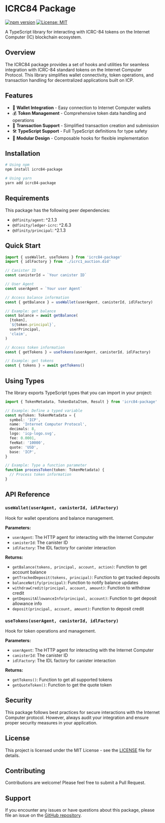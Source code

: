 # ICRC84 Package

[![npm version](https://img.shields.io/npm/v/icrc84-package.svg)](https://www.npmjs.com/package/icrc84-package)
[![License: MIT](https://img.shields.io/badge/License-MIT-blue.svg)](https://opensource.org/licenses/MIT)

A TypeScript library for interacting with ICRC-84 tokens on the Internet Computer (IC) blockchain ecosystem.

## Overview

The ICRC84 package provides a set of hooks and utilities for seamless integration with ICRC-84 standard tokens on the Internet Computer Protocol. This library simplifies wallet connectivity, token operations, and transaction handling for decentralized applications built on ICP.

## Features

- 🔌 **Wallet Integration** - Easy connection to Internet Computer wallets
- 💰 **Token Management** - Comprehensive token data handling and operations
- 🔄 **Transaction Support** - Simplified transaction creation and submission
- 🛠️ **TypeScript Support** - Full TypeScript definitions for type safety
- 🧩 **Modular Design** - Composable hooks for flexible implementation

## Installation

```bash
# Using npm
npm install icrc84-package

# Using yarn
yarn add icrc84-package
```

## Requirements

This package has the following peer dependencies:

- `@dfinity/agent`: ^2.1.3
- `@dfinity/ledger-icrc`: ^2.6.3
- `@dfinity/principal`: ^2.1.3

## Quick Start

```typescript
import { useWallet, useTokens } from 'icrc84-package'
import { idlFactory } from './icrc1_auction.did'

// Canister ID
const canisterId = `Your canister ID`

// User Agent
const userAgent = `Your user Agent`

// Access balance information
const { getBalance } = useWallet(userAgent, canisterId, idlFactory)

// Example: get balance
const balance = await getBalance(
  [token],
  `${token.principal}`,
  userPrincipal,
  'claim',
)

// Access token information
const { getTokens } = useTokens(userAgent, canisterId, idlFactory)

// Example: get tokens
const { tokens } = await getTokens()
```

## Using Types

The library exports TypeScript types that you can import in your project:

```typescript
import { TokenMetadata, TokenDataItem, Result } from 'icrc84-package'

// Example: Define a typed variable
const myToken: TokenMetadata = {
  symbol: 'ICP',
  name: 'Internet Computer Protocol',
  decimals: 8,
  logo: 'icp-logo.svg',
  fee: 0.0001,
  feeNat: '10000',
  quote: 'USD',
  base: 'ICP',
}

// Example: Type a function parameter
function processToken(token: TokenMetadata) {
  // Process token information
}
```

## API Reference

### `useWallet(userAgent, canisterId, idlFactory)`

Hook for wallet operations and balance management.

**Parameters:**

- `userAgent`: The HTTP agent for interacting with the Internet Computer
- `canisterId`: The canister ID
- `idlFactory`: The IDL factory for canister interaction

**Returns:**

- `getBalance(tokens, principal, account, action)`: Function to get account balance
- `getTrackedDeposit(tokens, principal)`: Function to get tracked deposits
- `balanceNotify(principal)`: Function to notify balance updates
- `withdrawCredit(principal, account, amount)`: Function to withdraw credit
- `getDepositAllowanceInfo(principal, account)`: Function to get deposit allowance info
- `deposit(principal, account, amount)`: Function to deposit credit

### `useTokens(userAgent, canisterId, idlFactory)`

Hook for token operations and management.

**Parameters:**

- `userAgent`: The HTTP agent for interacting with the Internet Computer
- `canisterId`: The canister ID
- `idlFactory`: The IDL factory for canister interaction

**Returns:**

- `getTokens()`: Function to get all supported tokens
- `getQuoteToken()`: Function to get the quote token

## Security

This package follows best practices for secure interactions with the Internet Computer protocol. However, always audit your integration and ensure proper security measures in your application.

## License

This project is licensed under the MIT License - see the [LICENSE](LICENSE) file for details.

## Contributing

Contributions are welcome! Please feel free to submit a Pull Request.

## Support

If you encounter any issues or have questions about this package, please file an issue on the [GitHub repository](https://github.com/SDS-Timo/icrc84-package/issues).
